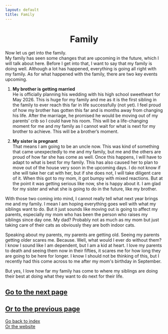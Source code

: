 ```yaml
---
layout: default
title: Family
---
```

# <center> Family </center>  

Now let us get into the family.  
My family has seen some changes that are upcoming in the future, which I will talk about here. Before I get into that, I want to say that my family is doing well. Although a lot has happened, everything is going all right with my family. As for what happened with the family, there are two key events upcoming.  

1. **My brother is getting married**  
He is officially planning his wedding with his high school sweetheart for May 2026. This is huge for my family and me as it is the first sibling in the family to ever reach this far in life successfully (not yet). I feel proud of how my brother has gotten this far and is months away from changing his life. After the marriage, he promised he would be moving out of my parents’ crib so I could have his room. This will be a life-changing moment for me and my family as I cannot wait for what is next for my brother to achieve. This will be a brother’s moment.  

2. **My sister is pregnant**  
That means I am going to be an uncle now. This was kind of something that came unexpectedly to me and my family, but me and the others are proud of how far she has come as well. Once this happens, I will have to adapt to what is best for my family. This has also caused her to plan to move out of the house very soon in the upcoming days. I do not know if she will take her cat with her, but if she does not, I will take diligent care of it. When this got to my mom, it got bumpy with mixed reactions. But at the point it was getting serious like now, she is happy about it. I am glad for my sister and what she is going to do in the future, like my brother.  

With those two coming into mind, I cannot really tell what next year brings me and my family. I mean I am hoping everything goes well with what my siblings want to do. But it just sounds like moving out is going to affect my parents, especially my mom who has been the person who raises my siblings since day one. My dad? Probably not as much as my mom but just taking care of their cats as obviously they are both indoor cats.  

Speaking about my parents, my parents are getting old. Seeing my parents getting older scares me. Because. Well, what would I ever do without them? I know I sound like I am dependent, but I am a kid at heart. I love my parents to death and seeing them now in their fifties, it scares me for how long they are going to be here for longer. I know I should not be thinking of this, but I recently had this come across to me after my mom's birthday in September.  

But yes, I love how far my family has come to where my siblings are doing their best at doing what they want to do next for their life.  

## [Go to the next page](https://17hoodies.github.io/fonzi/blog/fonzi_update_1/myself.html)  
## [Or to the previous page](https://17hoodies.github.io/fonzi/blog/fonzi_update_1/school.html)
[Go back to index](https://17hoodies.github.io/fonzi/blog/blog-index.html)  
[Or the website](https://17hoodies.github.io/fonzi/index.html)  

